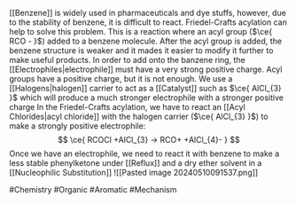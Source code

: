 [[Benzene]] is widely used in pharmaceuticals and dye stuffs, however, due to the stability of benzene, it is difficult to react. Friedel-Crafts acylation can help to solve this problem. This is a reaction where an acyl group ($\ce{ RCO - }$) added to a benzene molecule. After the acyl group is added, the benzene structure is weaker and it mades it easier to modify it further to make useful products. In order to add onto the banzene ring, the [[Electrophiles|electrophile]] must have a very strong positive charge. Acyl groups have a positive charge, but it is not enough. We use a [[Halogens|halogen]] carrier to act as a [[Catalyst]] such as $\ce{ AlCl_{3} }$ which will produce a much stronger electrophile with a stronger positive charge
In the Friedel-Crafts acylation, we have to react an [[Acyl Chlorides|acyl chloride]] with the halogen carrier ($\ce{ AlCl_{3} }$) to make a strongly positive electrophile:
$$
\ce{ RCOCl +AlCl_{3} -> RCO+ +AlCl_{4}- }
$$
Once we have an electrophile, we need to react it with benzene to make a less stable phenylketone under [[Reflux]] and a dry ether solvent in a [[Nucleophilic Substitution]]
![[Pasted image 20240510091537.png]]

#Chemistry #Organic #Aromatic #Mechanism